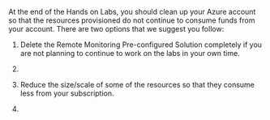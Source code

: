 At the end of the Hands on Labs, you should clean up your Azure account so that the resources provisioned do not continue to consume funds from your account. There are two options that we suggest you follow:

1. Delete the Remote Monitoring Pre-configured Solution completely if you are not planning to continue to work on the labs in your own time. 
  1.

2. Reduce the size/scale of some of the resources so that they consume less from your subscription. 
  1.  

